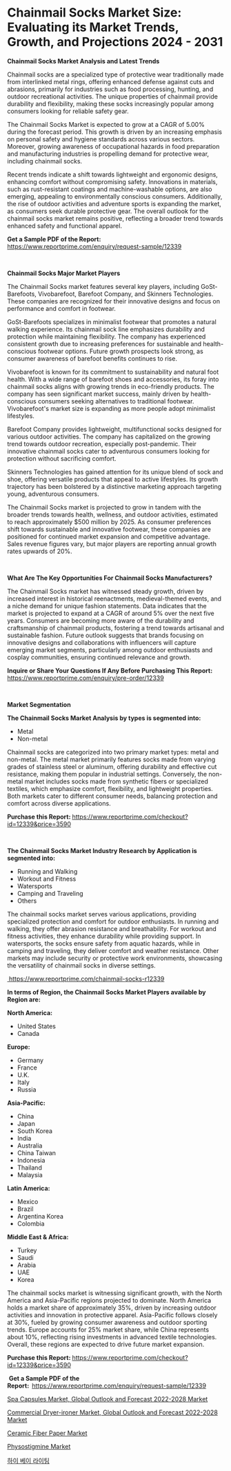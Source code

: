<p><h1>Chainmail Socks Market Size: Evaluating its Market Trends, Growth, and Projections 2024 - 2031</h1></p><p><strong>Chainmail Socks Market Analysis and Latest Trends</strong></p>
<p><p>Chainmail socks are a specialized type of protective wear traditionally made from interlinked metal rings, offering enhanced defense against cuts and abrasions, primarily for industries such as food processing, hunting, and outdoor recreational activities. The unique properties of chainmail provide durability and flexibility, making these socks increasingly popular among consumers looking for reliable safety gear.</p><p>The Chainmail Socks Market is expected to grow at a CAGR of 5.00% during the forecast period. This growth is driven by an increasing emphasis on personal safety and hygiene standards across various sectors. Moreover, growing awareness of occupational hazards in food preparation and manufacturing industries is propelling demand for protective wear, including chainmail socks. </p><p>Recent trends indicate a shift towards lightweight and ergonomic designs, enhancing comfort without compromising safety. Innovations in materials, such as rust-resistant coatings and machine-washable options, are also emerging, appealing to environmentally conscious consumers. Additionally, the rise of outdoor activities and adventure sports is expanding the market, as consumers seek durable protective gear. The overall outlook for the chainmail socks market remains positive, reflecting a broader trend towards enhanced safety and functional apparel.</p></p>
<p><strong>Get a Sample PDF of the Report:&nbsp;</strong> <a href="https://www.reportprime.com/enquiry/request-sample/12339">https://www.reportprime.com/enquiry/request-sample/12339</a></p>
<p>&nbsp;</p>
<p><strong>Chainmail Socks Major Market Players</strong></p>
<p><p>The Chainmail Socks market features several key players, including GoSt-Barefoots, Vivobarefoot, Barefoot Company, and Skinners Technologies. These companies are recognized for their innovative designs and focus on performance and comfort in footwear.</p><p>GoSt-Barefoots specializes in minimalist footwear that promotes a natural walking experience. Its chainmail sock line emphasizes durability and protection while maintaining flexibility. The company has experienced consistent growth due to increasing preferences for sustainable and health-conscious footwear options. Future growth prospects look strong, as consumer awareness of barefoot benefits continues to rise.</p><p>Vivobarefoot is known for its commitment to sustainability and natural foot health. With a wide range of barefoot shoes and accessories, its foray into chainmail socks aligns with growing trends in eco-friendly products. The company has seen significant market success, mainly driven by health-conscious consumers seeking alternatives to traditional footwear. Vivobarefoot's market size is expanding as more people adopt minimalist lifestyles.</p><p>Barefoot Company provides lightweight, multifunctional socks designed for various outdoor activities. The company has capitalized on the growing trend towards outdoor recreation, especially post-pandemic. Their innovative chainmail socks cater to adventurous consumers looking for protection without sacrificing comfort.</p><p>Skinners Technologies has gained attention for its unique blend of sock and shoe, offering versatile products that appeal to active lifestyles. Its growth trajectory has been bolstered by a distinctive marketing approach targeting young, adventurous consumers. </p><p>The Chainmail Socks market is projected to grow in tandem with the broader trends towards health, wellness, and outdoor activities, estimated to reach approximately $500 million by 2025. As consumer preferences shift towards sustainable and innovative footwear, these companies are positioned for continued market expansion and competitive advantage. Sales revenue figures vary, but major players are reporting annual growth rates upwards of 20%.</p></p>
<p>&nbsp;</p>
<p><strong>What Are The Key Opportunities For Chainmail Socks Manufacturers?</strong></p>
<p><p>The Chainmail Socks market has witnessed steady growth, driven by increased interest in historical reenactments, medieval-themed events, and a niche demand for unique fashion statements. Data indicates that the market is projected to expand at a CAGR of around 5% over the next five years. Consumers are becoming more aware of the durability and craftsmanship of chainmail products, fostering a trend towards artisanal and sustainable fashion. Future outlook suggests that brands focusing on innovative designs and collaborations with influencers will capture emerging market segments, particularly among outdoor enthusiasts and cosplay communities, ensuring continued relevance and growth.</p></p>
<p><strong>Inquire or Share Your Questions If Any Before Purchasing This Report:</strong> <a href="https://www.reportprime.com/enquiry/pre-order/12339">https://www.reportprime.com/enquiry/pre-order/12339</a></p>
<p>&nbsp;</p>
<p><strong>Market Segmentation</strong></p>
<p><strong>The Chainmail Socks Market Analysis by types is segmented into:</strong></p>
<p><ul><li>Metal</li><li>Non-metal</li></ul></p>
<p><p>Chainmail socks are categorized into two primary market types: metal and non-metal. The metal market primarily features socks made from varying grades of stainless steel or aluminum, offering durability and effective cut resistance, making them popular in industrial settings. Conversely, the non-metal market includes socks made from synthetic fibers or specialized textiles, which emphasize comfort, flexibility, and lightweight properties. Both markets cater to different consumer needs, balancing protection and comfort across diverse applications.</p></p>
<p><strong>Purchase this Report:&nbsp;</strong><a href="https://www.reportprime.com/checkout?id=12339&price=3590">https://www.reportprime.com/checkout?id=12339&price=3590</a></p>
<p>&nbsp;</p>
<p><strong>The Chainmail Socks Market Industry Research by Application is segmented into:</strong></p>
<p><ul><li>Running and Walking</li><li>Workout and Fitness</li><li>Watersports</li><li>Camping and Traveling</li><li>Others</li></ul></p>
<p><p>The chainmail socks market serves various applications, providing specialized protection and comfort for outdoor enthusiasts. In running and walking, they offer abrasion resistance and breathability. For workout and fitness activities, they enhance durability while providing support. In watersports, the socks ensure safety from aquatic hazards, while in camping and traveling, they deliver comfort and weather resistance. Other markets may include security or protective work environments, showcasing the versatility of chainmail socks in diverse settings.</p></p>
<p><a href="https://www.reportprime.com/chainmail-socks-r12339">&nbsp;https://www.reportprime.com/chainmail-socks-r12339</a></p>
<p><strong>In terms of Region, the Chainmail Socks Market Players available by Region are:</strong></p>
<p>
    <p> <strong> North America: </strong>
        <ul>
            <li>United States</li>
            <li>Canada</li>
        </ul>
        </p> 
    <p> <strong> Europe: </strong>
        <ul>
            <li>Germany</li>
            <li>France</li>
            <li>U.K.</li>
            <li>Italy</li>
            <li>Russia</li>
        </ul>
        </p> 
    <p> <strong> Asia-Pacific: </strong>
        <ul>
            <li>China</li>
            <li>Japan</li>
            <li>South Korea</li>
            <li>India</li>
            <li>Australia</li>
            <li>China Taiwan</li>
            <li>Indonesia</li>
            <li>Thailand</li>
            <li>Malaysia</li>
        </ul>
        </p> 
    <p> <strong> Latin America: </strong>
        <ul>
            <li>Mexico</li>
            <li>Brazil</li>
            <li>Argentina Korea</li>
            <li>Colombia</li>
        </ul>
        </p> 
    <p> <strong> Middle East & Africa: </strong>
        <ul>
            <li>Turkey</li>
            <li>Saudi</li>
            <li>Arabia</li>
            <li>UAE</li>
            <li>Korea</li>
        </ul>
    </p>
    </p>
<p><p>The chainmail socks market is witnessing significant growth, with the North America and Asia-Pacific regions projected to dominate. North America holds a market share of approximately 35%, driven by increasing outdoor activities and innovation in protective apparel. Asia-Pacific follows closely at 30%, fueled by growing consumer awareness and outdoor sporting trends. Europe accounts for 25% market share, while China represents about 10%, reflecting rising investments in advanced textile technologies. Overall, these regions are expected to drive future market expansion.</p></p>
<p><strong>Purchase this Report: </strong><a href="https://www.reportprime.com/checkout?id=12339&price=3590">https://www.reportprime.com/checkout?id=12339&price=3590</a></p>
<p>&nbsp;<strong>Get a Sample PDF of the Report:&nbsp;&nbsp;</strong><a href="https://www.reportprime.com/enquiry/request-sample/12339">https://www.reportprime.com/enquiry/request-sample/12339</a></p>
<p><strong></strong></p>
<p><p><a href="https://www.linkedin.com/pulse/insights-spa-capsules-market-global-outlook-forecast-2022-2028-5aqrf?trackingId=mka%2BqEhZTxiJoFxVo1%2B%2B2w%3D%3D">Spa Capsules Market, Global Outlook and Forecast 2022-2028 Market</a></p><p><a href="https://www.linkedin.com/pulse/commercial-dryer-ironer-market-global-outlook-forecast-2022-2028-sjlbf?trackingId=HM6LW93xSy2OgW8l2w4d3g%3D%3D">Commercial Dryer-ironer Market, Global Outlook and Forecast 2022-2028 Market</a></p><p><a href="https://github.com/irfadac/Market-Research-Report-List-4/blob/main/ceramic-fiber-paper-market.md">Ceramic Fiber Paper Market</a></p><p><a href="https://medium.com/@sk99912151/physostigmine-market-industry-landscape-growth-trajectories-and-global-markets-45d6be8de305">Physostigmine Market</a></p><p><a href="https://medium.com/@eiehrdy77/%EA%B3%A0%EC%B2%9C%EC%9E%A5-%EC%A1%B0%EB%AA%85-%EC%8B%9C%EC%9E%A5-%EC%97%AD%ED%95%99-%ED%83%90%EC%83%89-2024%EB%85%84%EB%B6%80%ED%84%B0-2031%EB%85%84%EA%B9%8C%EC%A7%80-%EA%B3%A0%EC%B2%9C%EC%9E%A5-%EC%A1%B0%EB%AA%85-%EC%8B%9C%EC%9E%A5%EC%9D%98-%EC%88%98%EC%9D%B5-%EB%B6%84%EC%84%9D-%EB%B0%8F-%EC%84%B1%EC%9E%A5-%EC%98%88%EC%B8%A1-8b4a3dbba369">하이 베이 라이팅</a></p></p>